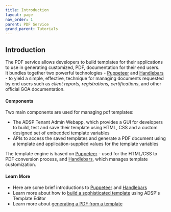 ```yaml
---
title: Introduction
layout: page
nav_order: 1
parent: PDF Service
grand_parent: Tutorials
---
```


## Introduction

The PDF service allows developers to build templates for their applications to use in generating customized, PDF, documentation for their end users. It bundles together two powerful technologies - [Puppeteer](https://pptr.dev/) and [Handlebars](https://handlebarsjs.com/guide/) - to yield a simple, effective, technique for managing documents requested by end users such as *client reports, registrations, certifications*, and other official GOA documentation.

#### Components

Two main components are used for managing pdf templates:

- The ADSP Tenant Admin Webapp, which provides a GUI for developers to build, test and save their template using HTML, CSS and a custom designed set of embedded template variables
- APIs to access the saved templates and generate a PDF document using a template and application-supplied values for the template variables

The template engine is based on [Puppeteer](https://pptr.dev/) - used for the HTML/CSS to PDF conversion process, and [Handlebars](https://handlebarsjs.com/guide/), which manages template customization.

#### Learn More

- Here are some brief introductions to [Puppeteer](/adsp-monorepo/tutorials/pdf/puppeteer.html) and [Handlebars](/adsp-monorepo/tutorials/pdf/handlebars.html)
- Learn more about how to [build a sophisticated template](/adsp-monorepo/tutorials/pdf/building-a-template.html) using ADSP's Template Editor
- Learn more about [generating a PDF from a template](/adsp-monorepo/tutorials/pdf/generate-a-pdf.html)
